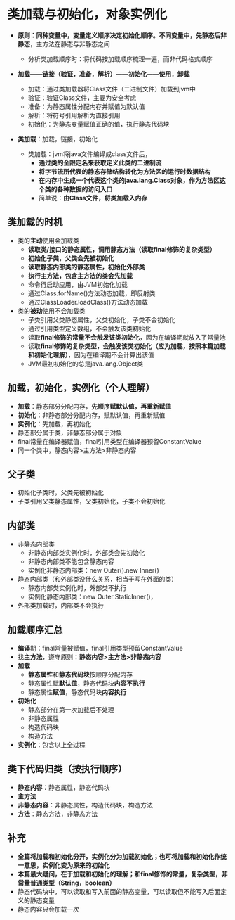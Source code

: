 # 类加载与初始化，对象实例化

* **原则：同种变量中，变量定义顺序决定初始化顺序。不同变量中，先静态后非静态**，主方法在静态与非静态之间
  * 分析类加载顺序时：将代码按加载顺序梳理一遍，而非代码格式顺序

* **加载——链接（验证，准备，解析）——初始化——使用，卸载**
  * 加载：通过类加载器将Class文件（二进制文件）加载到jvm中
  * 验证：验证Class文件，主要为安全考虑
  * 准备：为静态属性分配内存并赋值为默认值
  * 解析：将符号引用解析为直接引用
  * 初始化：为静态变量赋值正确的值，执行静态代码块
* **类加载**：加载，链接，初始化
  * 类加载：jvm将java文件编译成class文件后，
    * **通过类的全限定名来获取定义此类的二进制流**
    * **将字节流所代表的静态存储结构转化为方法区的运行时数据结构**
    * **在内存中生成一个代表这个类的java.lang.Class对象，作为方法区这个类的各种数据的访问入口**
    * 简单说：**由Class文件，将类加载入内存**

## 类加载的时机

* 类的**主动**使用会加载类
  * **读取类/接口的静态属性，调用静态方法（读取final修饰的复杂类型）**
  * **初始化子类，父类会先被初始化**
  * **读取静态内部类的静态属性，初始化外部类**
  * **执行主方法，包含主方法的类会先加载**
  * 命令行启动应用，由JVM初始化加载
  * 通过Class.forName()方法动态加载，即反射类
  * 通过ClassLoader.loadClass()方法动态加载
* 类的**被动**使用不会加载类
  * 子类引用父类静态属性，父类初始化，子类不会初始化
  * 通过引用类型定义数组，不会触发该类初始化
  * 读取**final修饰的常量不会触发该类初始化**，因为在编译期就放入了常量池
  * 读取**final修饰的复杂类型，会触发该类初始化（应为加载，按照本篇加载和初始化理解）**，因为在编译期不会计算出该值
  * JVM最初初始化的总是java.lang.Object类

## 加载，初始化，实例化（个人理解）

* **加载**：静态部分分配内存，**先顺序赋默认值，再重新赋值**
* **初始化**：非静态部分分配内存，赋默认值，再重新赋值
* **实例化**：先加载，再初始化
* 静态部分属于类，非静态部分属于对象
* final常量在编译器赋值，final引用类型在编译器预留ConstantValue
* 同一个类中，静态内容>主方法>非静态内容

## 父子类

* 初始化子类时，父类先被初始化
* 子类引用父类静态属性，父类初始化，子类不会初始化

## 内部类

* 非静态内部类
  * 非静态内部类实例化时，外部类会先初始化
  * 非静态内部类不能包含静态内容
  * 实例化非静态内部类：new Outer().new Inner()
* 静态内部类（和外部类没什么关系，相当于写在外面的类）
  * 静态内部类实例化时，外部类不执行
  * 实例化静态内部类：new Outer.StaticInner()，
* 外部类加载时，内部类不会执行

## 加载顺序汇总

* **编译**期：final常量被赋值，final引用类型预留ConstantValue
* 找**主方法**，遵守原则：**静态内容>主方法>非静态内容**
* **加载**
  * **静态属性**和**静态代码块**按顺序分配内存
  * 静态属性赋**默认值**，静态代码块**内容不执行**
  * 静态属性**赋值**，静态代码块**内容执行**
* **初始化**
  * 静态部分在第一次加载后不处理
  * 非静态属性
  * 构造代码块
  * 构造方法
* **实例化**：包含以上全过程

## 类下代码归类（按执行顺序）

* **静态内容**：静态属性，静态代码块
* **主方法**
* **非静态内容**：非静态属性，构造代码块，构造方法
* **方法**：静态方法，非静态方法

## 补充

* **全篇将加载和初始化分开，实例化分为加载初始化；也可将加载和初始化作统一意思，实例化变为原来的初始化**
* **本篇最大疑问，在于加载和初始化的理解；和final修饰的常量，复杂类型，非常量普通类型（String，boolean）**
* 静态代码块中，可以读取和写入前面的静态变量，可以读取但不能写入后面定义的静态变量
* 静态内容只会加载一次